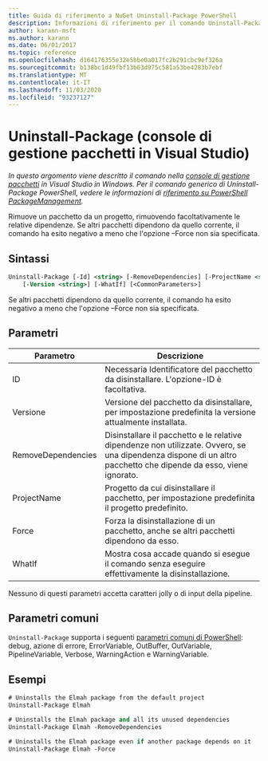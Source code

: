 ```yaml
---
title: Guida di riferimento a NuGet Uninstall-Package PowerShell
description: Informazioni di riferimento per il comando Uninstall-Package PowerShell nella console di gestione pacchetti NuGet in Visual Studio.
author: karann-msft
ms.author: karann
ms.date: 06/01/2017
ms.topic: reference
ms.openlocfilehash: d164176355e32e5bbe0a017fc2b291cbc9ef326a
ms.sourcegitcommit: b138bc1d49fbf13b63d975c581a53be4283b7ebf
ms.translationtype: MT
ms.contentlocale: it-IT
ms.lasthandoff: 11/03/2020
ms.locfileid: "93237127"
---
```

# <a name="uninstall-package-package-manager-console-in-visual-studio"></a>Uninstall-Package (console di gestione pacchetti in Visual Studio)

*In questo argomento viene descritto il comando nella [console di gestione pacchetti](../../consume-packages/install-use-packages-powershell.md) in Visual Studio in Windows. Per il comando generico di Uninstall-Package PowerShell, vedere le informazioni di [riferimento su PowerShell PackageManagement](/powershell/module/packagemanagement/?view=powershell-6).*

Rimuove un pacchetto da un progetto, rimuovendo facoltativamente le relative dipendenze. Se altri pacchetti dipendono da quello corrente, il comando ha esito negativo a meno che l'opzione –Force non sia specificata.

## <a name="syntax"></a>Sintassi

```ps
Uninstall-Package [-Id] <string> [-RemoveDependencies] [-ProjectName <string>] [-Force]
    [-Version <string>] [-WhatIf] [<CommonParameters>]
```

Se altri pacchetti dipendono da quello corrente, il comando ha esito negativo a meno che l'opzione –Force non sia specificata.

## <a name="parameters"></a>Parametri

| Parametro | Descrizione |
| --- | --- |
| ID | Necessaria Identificatore del pacchetto da disinstallare. L'opzione-ID è facoltativa. |
| Versione | Versione del pacchetto da disinstallare, per impostazione predefinita la versione attualmente installata. |
| RemoveDependencies | Disinstallare il pacchetto e le relative dipendenze non utilizzate. Ovvero, se una dipendenza dispone di un altro pacchetto che dipende da esso, viene ignorato. |
| ProjectName | Progetto da cui disinstallare il pacchetto, per impostazione predefinita il progetto predefinito. |
| Force | Forza la disinstallazione di un pacchetto, anche se altri pacchetti dipendono da esso. |
| WhatIf | Mostra cosa accade quando si esegue il comando senza eseguire effettivamente la disinstallazione. |

Nessuno di questi parametri accetta caratteri jolly o di input della pipeline.

## <a name="common-parameters"></a>Parametri comuni

`Uninstall-Package` supporta i seguenti [parametri comuni di PowerShell](/powershell/module/microsoft.powershell.core/about/about_commonparameters): debug, azione di errore, ErrorVariable, OutBuffer, OutVariable, PipelineVariable, Verbose, WarningAction e WarningVariable.

## <a name="examples"></a>Esempi

```ps
# Uninstalls the Elmah package from the default project
Uninstall-Package Elmah

# Uninstalls the Elmah package and all its unused dependencies
Uninstall-Package Elmah -RemoveDependencies 

# Uninstalls the Elmah package even if another package depends on it
Uninstall-Package Elmah -Force
```